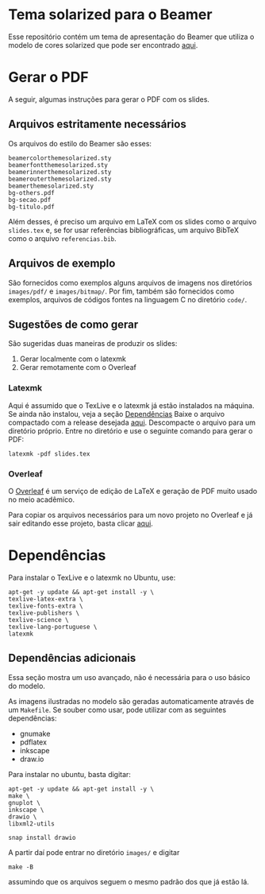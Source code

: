 <!-- [![principal](https://github.com/roger-willian/beamerthemesolarized/actions/workflows/principal.yml/badge.svg)](https://github.com/roger-willian/beamerthemesolarized/actions/workflows/principal.yml) -->

# Tema solarized para o Beamer

Esse repositório contém um tema de apresentação do Beamer que utiliza o modelo de cores solarized que pode ser encontrado [aqui](https://ethanschoonover.com/solarized/).

# Gerar o PDF

A seguir, algumas instruções para gerar o PDF com os slides.

## Arquivos estritamente necessários

Os arquivos do estilo do Beamer são esses:

```
beamercolorthemesolarized.sty
beamerfontthemesolarized.sty
beamerinnerthemesolarized.sty
beamerouterthemesolarized.sty
beamerthemesolarized.sty
bg-others.pdf
bg-secao.pdf
bg-titulo.pdf
```

Além desses, é preciso um arquivo em LaTeX com os slides como o arquivo `slides.tex` e, se for usar referências bibliográficas, um arquivo BibTeX como o arquivo `referencias.bib`.

## Arquivos de exemplo

São fornecidos como exemplos alguns arquivos de imagens nos diretórios `images/pdf/` e `images/bitmap/`.
Por fim, também são fornecidos como exemplos, arquivos de códigos fontes na linguagem C no diretório `code/`.

## Sugestões de como gerar

São sugeridas duas maneiras de produzir os slides:

1. Gerar localmente com o latexmk
2. Gerar remotamente com o Overleaf

### Latexmk

Aqui é assumido que o TexLive e o latexmk já estão instalados na máquina.
Se ainda não instalou, veja a seção [Dependências](#dependencias)
Baixe o arquivo compactado com a release desejada [aqui](https://github.com/roger-willian/beamerthemesolarized/releases).
Descompacte o arquivo para um diretório próprio.
Entre no diretório e use o seguinte comando para gerar o PDF:

`latexmk -pdf slides.tex`

### Overleaf

O [Overleaf](https://www.overleaf.com) é um serviço de edição de LaTeX e geração de PDF muito usado no meio acadêmico.

Para copiar os arquivos necessários para um novo projeto no Overleaf e já sair editando esse projeto, basta clicar [aqui](https://www.overleaf.com/docs?snip_uri=https://github.com/roger-willian/beamerthemesolarized/releases/download/v1.0.0/release.zip).

# <a name="dependencias"></a>Dependências

Para instalar o TexLive e o latexmk no Ubuntu, use:

```
apt-get -y update && apt-get install -y \
texlive-latex-extra \
texlive-fonts-extra \
texlive-publishers \
texlive-science \
texlive-lang-portuguese \
latexmk
```

## Dependências adicionais

Essa seção mostra um uso avançado, não é necessária para o uso básico do modelo.

As imagens ilustradas no modelo são geradas automaticamente através de um `Makefile`.
Se souber como usar, pode utilizar com as seguintes dependências:

- gnumake
- pdflatex
- inkscape
- draw.io

Para instalar no ubuntu, basta digitar:

```
apt-get -y update && apt-get install -y \
make \
gnuplot \
inkscape \
drawio \
libxml2-utils

snap install drawio
```

A partir daí pode entrar no diretório `images/` e digitar

`make -B`

assumindo que os arquivos seguem o mesmo padrão dos que já estão lá.